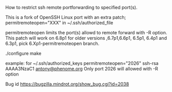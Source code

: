 How to restrict ssh remote portforwarding to specified port(s).

This is a fork of OpenSSH Linux port with an extra patch; permitremoteopen="XXX" in ~/.ssh/authorized_file  

permitremoteopen limits the port(s) allowd to remote forward with -R option.
This patch will work on 6.8p1 for older versions ,6.7p1,6.6p1, 6.5p1, 6.4p1 and 6.3p1, pick 6.Xp1-permitremoteopen branch.

./configure
make 

example: for ~/.ssh/authorized_keys
permitremoteopen="2026" ssh-rsa AAAA3NzaC1 antony@phenome.org
Only port 2026 will allowed with -R option 

Bug id https://bugzilla.mindrot.org/show_bug.cgi?id=2038
